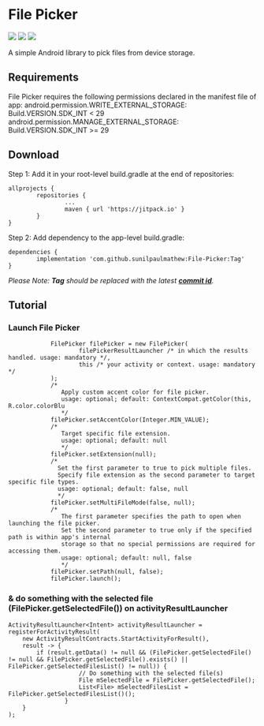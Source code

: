 # File Picker

![](https://img.shields.io/github/languages/top/sunilpaulmathew/File-Picker)
![](https://img.shields.io/github/contributors/sunilpaulmathew/File-Picker)
![](https://img.shields.io/github/license/sunilpaulmathew/File-Picker)

A simple Android library to pick files from device storage.

## Requirements

File Picker requires the following permissions declared in the manifest file of app:
android.permission.WRITE_EXTERNAL_STORAGE: Build.VERSION.SDK_INT < 29
android.permission.MANAGE_EXTERNAL_STORAGE: Build.VERSION.SDK_INT >= 29

## Download

Step 1: Add it in your root-level build.gradle at the end of repositories:
```
allprojects {
        repositories {
                ...
                maven { url 'https://jitpack.io' }
        }
}
```

Step 2: Add dependency to the app-level build.gradle:
```
dependencies {
        implementation 'com.github.sunilpaulmathew:File-Picker:Tag'
}
```
*Please Note: **Tag** should be replaced with the latest **[commit id](https://github.com/sunilpaulmathew/File-Picker/commits/main)**.*

## Tutorial

### Launch File Picker

```
            FilePicker filePicker = new FilePicker(
                    filePickerResultLauncher /* in which the results handled. usage: mandatory */,
                    this /* your activity or context. usage: mandatory */
            );
            /*
               Apply custom accent color for file picker.
               usage: optional; default: ContextCompat.getColor(this, R.color.colorBlu
               */
            filePicker.setAccentColor(Integer.MIN_VALUE);
            /*
               Target specific file extension.
               usage: optional; default: null
               */
            filePicker.setExtension(null);
            /*
              Set the first parameter to true to pick multiple files.
              Specify file extension as the second parameter to target specific file types.
              usage: optional; default: false, null
              */
            filePicker.setMultiFileMode(false, null);
            /*
               The first parameter specifies the path to open when launching the file picker.
               Set the second parameter to true only if the specified path is within app's internal
               storage so that no special permissions are required for accessing them.
               usage: optional; default: null, false
               */
            filePicker.setPath(null, false);
            filePicker.launch();
```

### & do something with the selected file (FilePicker.getSelectedFile()) on activityResultLauncher

```
ActivityResultLauncher<Intent> activityResultLauncher = registerForActivityResult(
    new ActivityResultContracts.StartActivityForResult(),
    result -> {
        if (result.getData() != null && (FilePicker.getSelectedFile() != null && FilePicker.getSelectedFile().exists() || FilePicker.getSelectedFilesList() != null)) {
                    // Do something with the selected file(s)
                    File mSelectedFile = FilePicker.getSelectedFile();
                    List<File> mSelectedFilesList = FilePicker.getSelectedFilesList()();                   
                }
    }
);
```